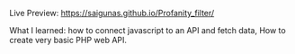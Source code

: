Live Preview: https://saigunas.github.io/Profanity_filter/

What I learned: how to connect javascript to an API and fetch data,
How to create very basic PHP web API.
